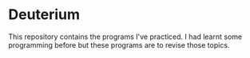 # Deuterium
This repository contains the programs I've practiced. I had learnt some programming before but these programs are to revise those topics.

